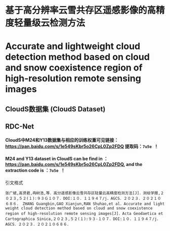 # 基于高分辨率云雪共存区遥感影像的高精度轻量级云检测方法
# Accurate and lightweight cloud detection method based on cloud and snow coexistence region of high-resolution remote sensing images

## CloudS数据集 (CloudS Dataset)

## RDC-Net

#### CloudS中M24和Y13数据集与相应的训练权重可见链接：https://pan.baidu.com/s/1e549sKbr5o26CpL0Zp2FDQ 提取码：`7u5e `！
####  M24 and Y13 dataset in CloudS can be find in ：https://pan.baidu.com/s/1e549sKbr5o26CpL0Zp2FDQ, and the extraction code is ：`7u5e `！

引文格式

`张广斌,高贤君,冉树浩,等．高分遥感影像云雪共存区轻量云高精度检测方法[J]．测绘学报,２０２３,５２(１):９３Ｇ１０７．DOI:１０．１１９４７/j．AGCS．２０２３．２０２１０６８６．
ZHANG Guangbin,GAO Xianjun,RAN Shuhao,et al．Accurate and light weight cloud detection method based on cloud and snow coexistence region of high-resolution remote sensing images[J]．Acta Geodaetica et Cartographica Sinica,２０２３,５２(１):９３-１０７．DOI:１０．１１９４７/j．AGCS．２０２３．２０２１０６８６．`

